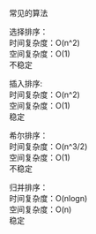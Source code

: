 ﻿常见的算法

选择排序：  
时间复杂度：O(n^2)  
空间复杂度：O(1)  
不稳定  

插入排序:  
时间复杂度：O(n^2)  
空间复杂度：O(1)  
稳定  

希尔排序：  
时间复杂度：O(n^3/2)  
空间复杂度：O(1)  
不稳定  

归并排序：  
时间复杂度：O(nlogn)  
空间复杂度：O(n)  
稳定